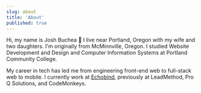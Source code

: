```yaml
---
slug: about
title: 'About'
published: true
---
```


<!-- [](/josh-buchea.jpg) -->

Hi, my name is Josh Buchea 👋 I live near Portland, Oregon with my wife and two daughters.
I'm originally from McMinnville, Oregon.
I studied Website Development and Design and Computer Information Systems at Portland Community College.

My career in tech has led me from engineering front-end web to full-stack web to mobile.
I currently work at [Echobind][],
previously at LeadMethod, Pro Q Solutions, and CodeMonkeys.

[Echobind]: https://echobind.com
